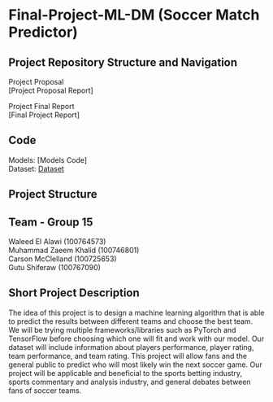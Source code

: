 # Final-Project-ML-DM (Soccer Match Predictor) 



## Project Repository Structure and Navigation<br>

Project Proposal<br>
[Project Proposal Report]

Project Final Report<br>
[Final Project Report]


## Code<br>
Models:  [Models Code] <br>
Dataset: [Dataset](https://www.kaggle.com/datasets/saife245/english-premier-league?select=final_dataset.csv) <br> 



## Project Structure

## Team - Group 15
Waleed El Alawi (100764573)<br> 
Muhammad Zaeem Khalid (100746801)<br>
Carson McClelland (100725653)<br>
Gutu Shiferaw (100767090)<br>

## Short Project Description
The idea of this project is to design a machine learning algorithm that is able to predict the results between different teams and choose the best team. We will be trying multiple frameworks/libraries such as PyTorch and TensorFlow before choosing which one will fit and work with our model. Our dataset will include information about players performance, player rating, team performance, and team rating. This project will allow fans and the general public to predict who will most likely win the next soccer game. Our project will be applicable and beneficial to the sports betting industry, sports commentary and analysis industry, and general debates between fans of soccer teams.
